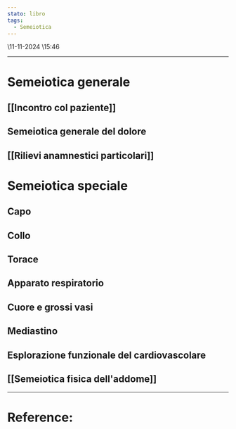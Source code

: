 ```yaml
---
stato: libro
tags:
  - Semeiotica
---
```

\11-11-2024 \15:46

--- 

# Semeiotica generale
## [[Incontro col paziente]]

## Semeiotica generale del dolore
## [[Rilievi anamnestici particolari]]

# Semeiotica speciale
## Capo
## Collo
## Torace
## Apparato respiratorio
## Cuore e grossi vasi
## Mediastino
## Esplorazione funzionale del cardiovascolare
## [[Semeiotica fisica dell'addome]]





--- 
# Reference:
